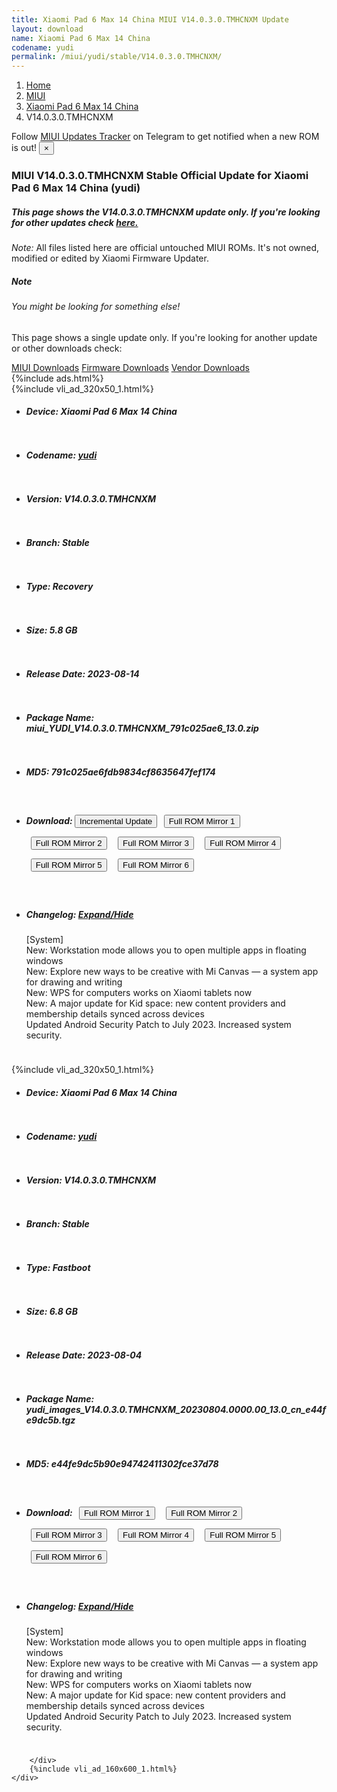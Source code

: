 ```yaml
---
title: Xiaomi Pad 6 Max 14 China MIUI V14.0.3.0.TMHCNXM Update
layout: download
name: Xiaomi Pad 6 Max 14 China
codename: yudi
permalink: /miui/yudi/stable/V14.0.3.0.TMHCNXM/
---
```

<nav aria-label="breadcrumb">
    <ol class="breadcrumb">
        <li class="breadcrumb-item"><a href="/">Home</a></li>
        <li class="breadcrumb-item"><a href="/miui/">MIUI</a></li>
        <li class="breadcrumb-item"><a href="/miui/yudi/">Xiaomi Pad 6 Max 14 China</a></li>
        <li class="breadcrumb-item active" aria-current="page">V14.0.3.0.TMHCNXM</li>
    </ol>
</nav>
<div class="alert alert-primary alert-dismissible fade show" role="alert">
    Follow <a href="https://t.me/MIUIUpdatesTracker" class="alert-link">MIUI Updates Tracker</a> on Telegram to get
    notified when a new ROM is out!
    <button type="button" class="close" data-dismiss="alert" aria-label="Close">
        <span aria-hidden="true">&times;</span>
    </button>
</div>
<div class="col-12 mx-auto">
    <h3 class="title bg-light p-2 rounded">MIUI V14.0.3.0.TMHCNXM Stable Official Update for Xiaomi Pad 6 Max 14 China (yudi)</h3>
    <h5>This page shows the V14.0.3.0.TMHCNXM update only. If you're looking for other updates check
        <a href="/miui/yudi/">here.</a></h5>
    <p><i>Note: </i>All files listed here are official untouched MIUI ROMs.
        It's not owned, modified or edited by Xiaomi Firmware Updater.</p>
    <div class="card">
        <div class="card-body">
            <h5 class="card-title">Note</h5>
            <h6 class="card-subtitle mb-2 text-muted">You might be looking for something else!</h6>
            <p class="card-text">This page shows a single update only.
                If you're looking for another update or other downloads check:</p>
            <a href="/miui/" class="card-link">MIUI Downloads</a>
            <a href="/firmware/" class="card-link">Firmware Downloads</a>
            <a href="/vendor/" class="card-link">Vendor Downloads</a>
        </div>
    </div>
    {%include ads.html%}
    <div class="row justify-content-center">
        <div class="col-10" id="downloads">
                    <div class="card card-body">
            {%include vli_ad_320x50_1.html%}
            <ul class="list-unstyled">
                <li style="padding-bottom: 10px;">
                    <h5><b>Device: </b>Xiaomi Pad 6 Max 14 China</h5>
                </li>
                <li style="padding-bottom: 10px;">
                    <h5><b>Codename: </b> <a href="/miui/yudi/" target="_blank">yudi</a> </h5>
                </li>
                <li style="padding-bottom: 10px;">
                    <h5><b>Version: </b>V14.0.3.0.TMHCNXM</h5>
                </li>
                <li style="padding-bottom: 10px;">
                    <h5><b>Branch: </b>Stable</h5>
                </li>
                <li style="padding-bottom: 10px;">
                    <h5><b>Type: </b>Recovery</h5>
                </li>
                <li style="padding-bottom: 10px;">
                    <h5><b>Size: </b>5.8 GB</h5>
                </li>
                <li style="padding-bottom: 10px;">
                    <h5><b>Release Date: </b>2023-08-14</h5>
                </li>
                <li style="padding-bottom: 10px;">
                    <h5><b>Package Name: </b><span id="filename" class="text-dark">miui_YUDI_V14.0.3.0.TMHCNXM_791c025ae6_13.0.zip</span></h5>
                </li>
                <li style="padding-bottom: 10px;">
                    <h5><b>MD5: </b><span id="md5" class="text-muted">791c025ae6fdb9834cf8635647fef174</span></h5>
                </li>
                <li style="padding-bottom: 10px;">
                    <h5><b>Download: </b><button type="button" id="incremental_download" class="btn btn-warning" onclick="window.open('https://bigota.d.miui.com/V14.0.3.0.TMHCNXM/miui-blockota-yudi-V14.0.1.0.TMHCNXM-V14.0.3.0.TMHCNXM-fd4e632709-13.0.zip', '_blank');"><i class="fa fa-download"></i> Incremental Update</button> <button type="button" id="download" class="btn btn-primary" style="margin: 7px;" onclick="window.open('https://cdn-ota.azureedge.net/V14.0.3.0.TMHCNXM/miui_YUDI_V14.0.3.0.TMHCNXM_791c025ae6_13.0.zip', '_blank');"><i class="fa fa-download"></i> Full ROM Mirror 1</button> <button type="button" id="download" class="btn btn-primary" style="margin: 7px;" onclick="window.open('https://cdnorg.d.miui.com/V14.0.3.0.TMHCNXM/miui_YUDI_V14.0.3.0.TMHCNXM_791c025ae6_13.0.zip', '_blank');"><i class="fa fa-download"></i> Full ROM Mirror 2</button> <button type="button" id="download" class="btn btn-primary" style="margin: 7px;" onclick="window.open('https://bkt-sgp-miui-ota-update-alisgp.oss-ap-southeast-1.aliyuncs.com/V14.0.3.0.TMHCNXM/miui_YUDI_V14.0.3.0.TMHCNXM_791c025ae6_13.0.zip', '_blank');"><i class="fa fa-download"></i> Full ROM Mirror 3</button> <button type="button" id="download" class="btn btn-primary" style="margin: 7px;" onclick="window.open('https://bn.d.miui.com/V14.0.3.0.TMHCNXM/miui_YUDI_V14.0.3.0.TMHCNXM_791c025ae6_13.0.zip', '_blank');"><i class="fa fa-download"></i> Full ROM Mirror 4</button> <button type="button" id="download" class="btn btn-primary" style="margin: 7px;" onclick="window.open('https://bigota.d.miui.com/V14.0.3.0.TMHCNXM/miui_YUDI_V14.0.3.0.TMHCNXM_791c025ae6_13.0.zip', '_blank');"><i class="fa fa-download"></i> Full ROM Mirror 5</button> <button type="button" id="download" class="btn btn-primary" style="margin: 7px;" onclick="window.open('https://hugeota.d.miui.com/V14.0.3.0.TMHCNXM/miui_YUDI_V14.0.3.0.TMHCNXM_791c025ae6_13.0.zip', '_blank');"><i class="fa fa-download"></i> Full ROM Mirror 6</button></h5>
                </li>
                <li style="padding-bottom: 10px;">
                    <h5><b>Changelog: </b><a href="#yudi_1_changelog" data-toggle="collapse" role="button"
                            aria-expanded="false" aria-controls="yudi_1_changelog"> <i class="fa fa-arrow-down"
                                aria-hidden="true"></i> Expand/Hide</a></h5>
                    <div class="collapse" id="yudi_1_changelog">
                        <p id="changelog_text">[System]<br>New: Workstation mode allows you to open multiple apps in floating windows<br>New: Explore new ways to be creative with Mi Canvas — a system app for drawing and writing<br>New: WPS for computers works on Xiaomi tablets now<br>New: A major update for Kid space: new content providers and membership details synced across devices<br>Updated Android Security Patch to July 2023. Increased system security.</p>
                    </div>
                </li>
            </ul>
        </div>
        <div class="card card-body">
            {%include vli_ad_320x50_1.html%}
            <ul class="list-unstyled">
                <li style="padding-bottom: 10px;">
                    <h5><b>Device: </b>Xiaomi Pad 6 Max 14 China</h5>
                </li>
                <li style="padding-bottom: 10px;">
                    <h5><b>Codename: </b> <a href="/miui/yudi/" target="_blank">yudi</a> </h5>
                </li>
                <li style="padding-bottom: 10px;">
                    <h5><b>Version: </b>V14.0.3.0.TMHCNXM</h5>
                </li>
                <li style="padding-bottom: 10px;">
                    <h5><b>Branch: </b>Stable</h5>
                </li>
                <li style="padding-bottom: 10px;">
                    <h5><b>Type: </b>Fastboot</h5>
                </li>
                <li style="padding-bottom: 10px;">
                    <h5><b>Size: </b>6.8 GB</h5>
                </li>
                <li style="padding-bottom: 10px;">
                    <h5><b>Release Date: </b>2023-08-04</h5>
                </li>
                <li style="padding-bottom: 10px;">
                    <h5><b>Package Name: </b><span id="filename" class="text-dark">yudi_images_V14.0.3.0.TMHCNXM_20230804.0000.00_13.0_cn_e44fe9dc5b.tgz</span></h5>
                </li>
                <li style="padding-bottom: 10px;">
                    <h5><b>MD5: </b><span id="md5" class="text-muted">e44fe9dc5b90e94742411302fce37d78</span></h5>
                </li>
                <li style="padding-bottom: 10px;">
                    <h5><b>Download: </b> <button type="button" id="download" class="btn btn-primary" style="margin: 7px;" onclick="window.open('https://cdn-ota.azureedge.net/V14.0.3.0.TMHCNXM/yudi_images_V14.0.3.0.TMHCNXM_20230804.0000.00_13.0_cn_e44fe9dc5b.tgz', '_blank');"><i class="fa fa-download"></i> Full ROM Mirror 1</button> <button type="button" id="download" class="btn btn-primary" style="margin: 7px;" onclick="window.open('https://cdnorg.d.miui.com/V14.0.3.0.TMHCNXM/yudi_images_V14.0.3.0.TMHCNXM_20230804.0000.00_13.0_cn_e44fe9dc5b.tgz', '_blank');"><i class="fa fa-download"></i> Full ROM Mirror 2</button> <button type="button" id="download" class="btn btn-primary" style="margin: 7px;" onclick="window.open('https://bkt-sgp-miui-ota-update-alisgp.oss-ap-southeast-1.aliyuncs.com/V14.0.3.0.TMHCNXM/yudi_images_V14.0.3.0.TMHCNXM_20230804.0000.00_13.0_cn_e44fe9dc5b.tgz', '_blank');"><i class="fa fa-download"></i> Full ROM Mirror 3</button> <button type="button" id="download" class="btn btn-primary" style="margin: 7px;" onclick="window.open('https://bn.d.miui.com/V14.0.3.0.TMHCNXM/yudi_images_V14.0.3.0.TMHCNXM_20230804.0000.00_13.0_cn_e44fe9dc5b.tgz', '_blank');"><i class="fa fa-download"></i> Full ROM Mirror 4</button> <button type="button" id="download" class="btn btn-primary" style="margin: 7px;" onclick="window.open('https://bigota.d.miui.com/V14.0.3.0.TMHCNXM/yudi_images_V14.0.3.0.TMHCNXM_20230804.0000.00_13.0_cn_e44fe9dc5b.tgz', '_blank');"><i class="fa fa-download"></i> Full ROM Mirror 5</button> <button type="button" id="download" class="btn btn-primary" style="margin: 7px;" onclick="window.open('https://hugeota.d.miui.com/V14.0.3.0.TMHCNXM/yudi_images_V14.0.3.0.TMHCNXM_20230804.0000.00_13.0_cn_e44fe9dc5b.tgz', '_blank');"><i class="fa fa-download"></i> Full ROM Mirror 6</button></h5>
                </li>
                <li style="padding-bottom: 10px;">
                    <h5><b>Changelog: </b><a href="#yudi_2_changelog" data-toggle="collapse" role="button"
                            aria-expanded="false" aria-controls="yudi_2_changelog"> <i class="fa fa-arrow-down"
                                aria-hidden="true"></i> Expand/Hide</a></h5>
                    <div class="collapse" id="yudi_2_changelog">
                        <p id="changelog_text">[System]<br>New: Workstation mode allows you to open multiple apps in floating windows<br>New: Explore new ways to be creative with Mi Canvas — a system app for drawing and writing<br>New: WPS for computers works on Xiaomi tablets now<br>New: A major update for Kid space: new content providers and membership details synced across devices<br>Updated Android Security Patch to July 2023. Increased system security.</p>
                    </div>
                </li>
            </ul>
        </div>

        </div>
        {%include vli_ad_160x600_1.html%}
    </div>
</div>
